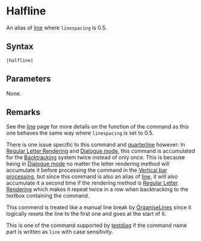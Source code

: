 # Halfline

An alias of [line](Line.md) where `linespacing` is 0.5.

## Syntax

````
|halfline|
````

## Parameters

None.

## Remarks

See the [line](Line.md) page for more details on the function of the command as this one behaves the same way where `linespacing` is set to 0.5.

There is one issue specific to this command and [quarterline](Quarterline.md) however: In [Regular Letter Rendering](../Letter%20Rendering%20Methods/Regular%20Letter%20Rendering.md) and [Dialogue mode](../Dialogue%20mode.md), this command is accumulated for the [Backtracking](../Related%20Systems/Backtracking.md) system twice instead of only once. This is because being in [Dialogue mode](../Dialogue%20mode.md) no matter the letter rendering method will accumulate it before processing the command in the [Vertical bar processing](../Life%20Cycle.md#vertical-bar-processing), but since this command is also an alias of [line](Line.md), it will also accumulate it a second time if the rendering method is [Regular Letter Rendering](../Letter%20Rendering%20Methods/Regular%20Letter%20Rendering.md) which makes it repeat twice in a row when backtracking to the textbox containing the command.

This commend is treated like a manual line break by [OrganiseLines](../Related%20Systems/Automatic%20Line%20Breaks/OrganiseLines.md) since it logically resets the line to the first one and goes at the start of it.

This is one of the command supported by [testdiag](Testdiag.md) if the command name part is written as `line` with case sensitivity.
